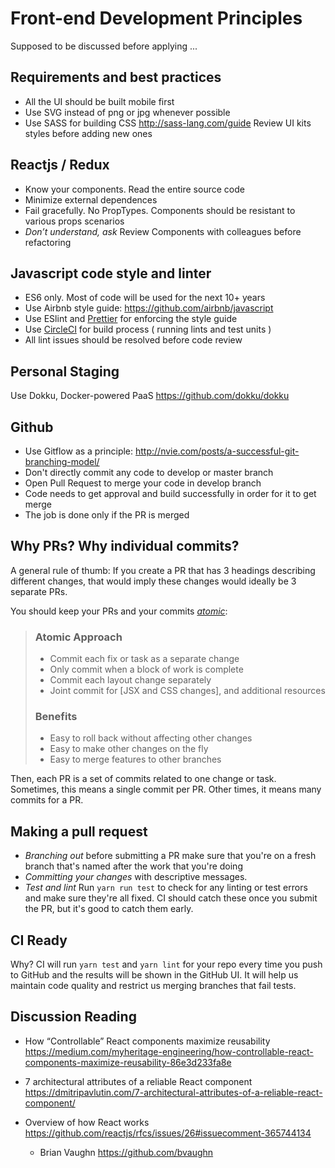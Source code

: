 
# Front-end Development Principles

Supposed to be discussed before applying ... 
 
## Requirements and best practices
* All the UI should be built mobile first
* Use SVG instead of png or jpg whenever possible
* Use SASS for building CSS http://sass-lang.com/guide
Review UI kits styles before adding new ones

## Reactjs / Redux
* Know your components. Read the entire source code
* Minimize external dependences
* Fail gracefully. No PropTypes. Components should be resistant to various props scenarios
* *Don’t understand, ask* Review Components with colleagues before refactoring

## Javascript code style and linter
* ES6 only. Most of code will be used for the next 10+ years 
* Use Airbnb style guide: https://github.com/airbnb/javascript
* Use ESlint and [Prettier](https://github.com/prettier/prettier) for enforcing the style guide 
* Use [CircleCI](https://circleci.com) for build process ( running lints and test units )
* All lint issues should be resolved before code review

## Personal Staging
Use Dokku, Docker-powered PaaS https://github.com/dokku/dokku

## Github
* Use Gitflow as a principle: http://nvie.com/posts/a-successful-git-branching-model/
* Don't directly commit any code to develop or master branch
* Open Pull Request to merge your code in develop branch
* Code needs to get approval and build successfully in order for it to get merge 
* The job is done only if the PR is merged

## Why PRs? Why individual commits?

A general rule of thumb:
If you create a PR that has 3 headings describing different changes,
that would imply these changes would ideally be 3 separate PRs.

You should keep your PRs and your commits _[atomic](https://www.freshconsulting.com/atomic-commits/)_:

> ### Atomic Approach
> 
> - Commit each fix or task as a separate change
> - Only commit when a block of work is complete
> - Commit each layout change separately
> - Joint commit for \[JSX and CSS changes\], and additional resources
> 
> ### Benefits
> 
> - Easy to roll back without affecting other changes
> - Easy to make other changes on the fly
> - Easy to merge features to other branches

Then, each PR is a set of commits related to one change or task.
Sometimes, this means a single commit per PR.
Other times, it means many commits for a PR.

## Making a pull request

* *Branching out* before submitting a PR make sure that you're on a fresh branch that's named after the work that you're doing
* *Committing your changes* with descriptive messages. 
* *Test and lint* Run `yarn run test` to check for any linting or test errors and make sure they're all fixed. CI should catch these once you submit the PR, but it's good to catch them early.

## CI Ready
Why? CI will run `yarn test` and `yarn lint` for your repo every time you push to GitHub and the results will be shown in the GitHub UI. It will help us maintain code quality and restrict us merging branches that fail tests.

## Discussion Reading 
* How “Controllable” React components maximize reusability https://medium.com/myheritage-engineering/how-controllable-react-components-maximize-reusability-86e3d233fa8e 

* 7 architectural attributes of a reliable React component
https://dmitripavlutin.com/7-architectural-attributes-of-a-reliable-react-component/ 

* Overview of how React works https://github.com/reactjs/rfcs/issues/26#issuecomment-365744134 
  * Brian Vaughn https://github.com/bvaughn


